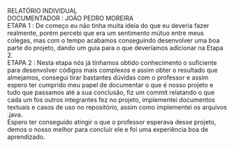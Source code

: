   
RELATÓRIO INDIVIDUAL  
 DOCUMENTADOR  :  JOÃO PEDRO MOREIRA   
ETAPA  1 : De começo eu não tinha muita ideia do que eu deveria fazer realmente,  porém percebi  que era um sentimento  mútuo entre meus colegas,  mas com o tempo acabamos conseguindo desenvolver uma boa parte do projeto, dando um guia para o que deveríamos adicionar na Etapa 2\.   
ETAPA 2 : Nesta etapa nós já tínhamos obtido conhecimento o suficiente para desenvolver códigos mais complexos e assim obter o resultado que almejamos, consegui  tirar bastantes dúvidas com o professor e assim espero ter cumprido meu papel de documentar o que é nosso projeto e tudo que passamos até a sua conclusão, fiz um commit relatando o que cada um fos outros integrantes fez no projeto, implementei documentos textuais e casos de uso no repositório, assim como implementei os arquivos .java.  
Espero ter conseguido atingir o que o professor esperava desse projeto, demos o nosso melhor para concluir ele e foi uma experiência boa de aprendizado.
